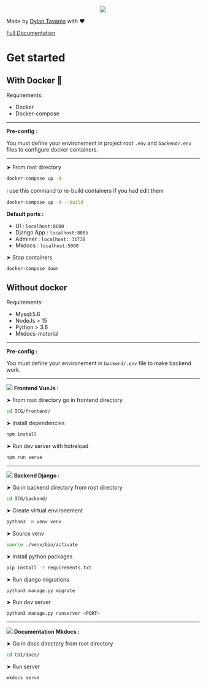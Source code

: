 <div style="text-align:center;">
    <img src="../../assets/Logo-Github.png">
</div>

Made by [Dylan Tavarès](https://www/dt-developpement.fr) with ❤️

[Full Documentation](https://tavaresdylan.github.io/ICG/)

# Get started

## With Docker 🐳

Requirements:

-   Docker
-   Docker-compose

---

**Pre-config :**

You must define your environement in project root `.env` and `backend/.env` files to configure docker containers.

---

➤ From root directory

```sh
docker-compose up -d 
```

ℹ️ use this command to re-build containers if you had edit them

```sh
docker-compose up -d --build
```

**Default ports :**

- UI : `localhost:8080`
- Django App : `localhost:8085`
- Adminer : `localhost: 31730`
- Mkdocs : `localhost:5000`

➤ Stop containers

```sh
docker-compose down
```

## Without docker

Requirements:

-   Mysql:5.6
-   NodeJs > 15
-   Python > 3.6
-   Mkdocs-material

---

**Pre-config :**

You must define your environement in `backend/.env` file to make backend work.

---

<img src="https://img.icons8.com/color/54/000000/vue-js.png"/> **Frontend VueJs :**

➤ From root directory go in frontend directory

```sh
cd ICG/frontend/
```

➤ Install dependencies

```sh
npm install
```

➤ Run dev server with hotreload

```sh
npm run serve
```

---

<img src="https://img.icons8.com/external-tal-revivo-color-tal-revivo/48/000000/external-django-a-high-level-python-web-framework-that-encourages-rapid-development-logo-color-tal-revivo.png"/> **Backend Django :**

➤ Go in backend directory from root directory

```sh
cd ICG/backend/
```

➤ Create virtual environement

```sh
python3 -m venv venv
```

➤ Source venv

```sh
source ./venv/bin/activate
```

➤ Install python packages

```sh
pip install -r requirements.txt
```

➤ Run django migrations

```sh
python3 manage.py migrate
```

➤ Run dev server

```sh
python3 manage.py runserver <PORT>
```

---

<img src="https://img.icons8.com/external-flatart-icons-flat-flatarticons/44/000000/external-info-contact-flatart-icons-flat-flatarticons.png"/> **Documentation Mkdocs :**

➤ Go in docs directory from root directory

```sh
cd CGI/docs/
```

➤ Run server

```sh
mkdocs serve
```

